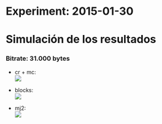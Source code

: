 Experiment: 2015-01-30
======================

Simulación de los resultados
=============

### Bitrate: 31.000 bytes
  * cr + mc:  
    ![](gifs/prediction_31000.gif)

  * blocks:  
    ![](gifs/blocks_31000.gif)

  * mj2:  
    ![](gifs/trunc_31000.gif)

